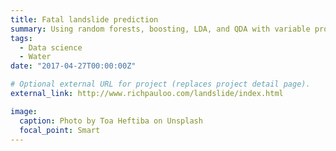```yaml
---
title: Fatal landslide prediction
summary: Using random forests, boosting, LDA, and QDA with variable probability thresholds for global landslide classification.
tags: 
  - Data science
  - Water
date: "2017-04-27T00:00:00Z"

# Optional external URL for project (replaces project detail page).
external_link: http://www.richpauloo.com/landslide/index.html

image:
  caption: Photo by Toa Heftiba on Unsplash
  focal_point: Smart
---
```

